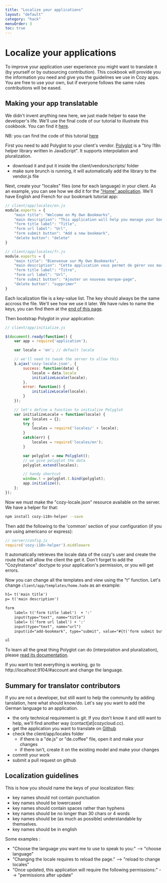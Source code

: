 ```yaml
---
title: "Localize your applications"
layout: "default"
category: "hack"
menuOrder: 3
toc: true
---
```


# Localize your applications
To improve your application user experience you might want to translate it (by yourself or by outsourcing contribution). This cookbook will provide you the information you need and give you the guidelines we use in Cozy apps. You are free to use your own, but if everyone follows the same rules contributions will be eased.

## Making your app translatable
We didn't invent anything new here, we just made helper to ease the developer's life.
We'll use the final code of our tutorial to illustrate this cookbook. You can find it [here](https://github.com/mycozycloud/cozy-tutorial/tree/spa-final).

NB: you can find the code of this tutorial [here](https://github.com/mycozycloud/cozy-tutorial/tree/localization)

First you need to add Polyglot to your client's vendor. [Polyglot](http://airbnb.github.io/polyglot.js/) is a "tiny l18n helper library written in JavaScript". It supports interpolation and pluralization.

* download it and put it inside the client/vendors/scripts/ folder
* make sure brunch is running, it will automatically add the library to the vendor.js file

Next, create your "locales" files (one for each language) in your client. As an example, you can see how we did it for the ["Home" application](https://github.com/mycozycloud/cozy-home/tree/master/client/app/locales).
We'll have English and French for our bookmark tutorial app:
```javascript
// client/app/locales/en.js
module.exports = {
    "main title": "Welcome on My Own Bookmarks",
    "main description": "This application will help you manage your bookmarks!",
    "form title label": "Title",
    "form url label": "Url",
    "form submit button": "Add a new bookmark",
    "delete button": "delete"
}
```
```javascript
// client/app/locales/fr.js
module.exports = {
    "main title": "Bienvenue sur My Own Bookmarks",
    "main description": "Cette application vous permet de gérer vos marque-pages !",
    "form title label": "Titre",
    "form url label": "Url",
    "form submit button": "Ajouter un nouveau marque-page",
    "delete button": "supprimer"
}
```

Each localization file is a key-value list. The key should always be the same accross the file. We'll see how we use it later. We have rules to name the keys, you can find them at the [end of this page](#guidelines).

Then bootstrap Polyglot in your application:
```javascript
// client/app/initialize.js

$(document).ready(function() {
    var app = require('application');

    var locale = 'en'; // default locale

    // we'll need to tweak the server to allow this
    $.ajax('cozy-locale.json', {
        success: function(data) {
            locale = data.locale
            initializeLocale(locale);
        },
        error: function() {
            initializeLocale(locale);
        }
    });

    // let's define a function to initialize Polyglot
    var initializeLocale = function(locale) {
        var locales = {};
        try {
            locales = require('locales/' + locale);
        }
        catch(err) {
            locales = require('locales/en');
        }

        var polyglot = new Polyglot();
        // we give polyglot the data
        polyglot.extend(locales);

        // handy shortcut
        window.t = polyglot.t.bind(polyglot);
        app.initialize();
    };
});
```

Now we must make the "cozy-locale.json" resource available on the server. We have a helper for that:
```bash
npm install cozy-i18n-helper --save
```

Then add the following to the 'common' section of your configuration (if you are using americano or express):
```javascript
// server/config.js
require('cozy-i18n-helper').middleware
```
It automatically retrieves the locale data of the cozy's user and create the route that will allow the client the get it. Don't forget to add the "CozyInstance" doctype to your application's permission, or you will get errors.

Now you can change all the templates and view using the "t" function. Let's change `client/app/templates/home.hade` as an example:
```html
h1= t('main title')
p= t('main description')

form
    label= t('form title label')  + ':'
    input(type="text", name="title")
    label= t('form url label') + ':'
    input(type="text", name="url")
    input(id="add-bookmark", type="submit", value="#{t('form submit button')}")

ul
```

To learn all the great thing Polyglot can do (interpolation and pluralization), please [read its documentation](http://airbnb.github.io/polyglot.js/).

If you want to test everything is working, go to http://localhost:9104/#account and change the language.

## Summary for translator contributors
If you are not a developer, but still want to help the community by adding tanslation, here what should know/do. Let's say you want to add the German language to an application.

* the only technical requirement is git. If you don't know it and still want to help, we'll find another way (contact[at]cozycloud.cc).
* get the application you want to translate on [Github](https://github.com/mycozycloud/)
* check the client/app/locales folder
    * if there is a "de.js" or "de.coffee" file, open it and make your changes
    * if there isn't, create it on the existing model and make your changes
* commit your work
* submit a pull request on github

## Localization guidelines
This is how you should name the keys of your localization files:

* key names should not contain punctuation
* key names should be lowercased
* key names should contain spaces rather than hyphens
* key names should be no longer than 30 chars or 4 words
* key names should be (as much as possible) understandable by themselves.
* key names should be in english

Some examples :

* "Choose the language you want me to use to speak to you:" --> "choose language"
* "Changing the locale requires to reload the page." --> "reload to change locales"
* "Once updated, this application will require the following permissions:" --> "permissions after update"
